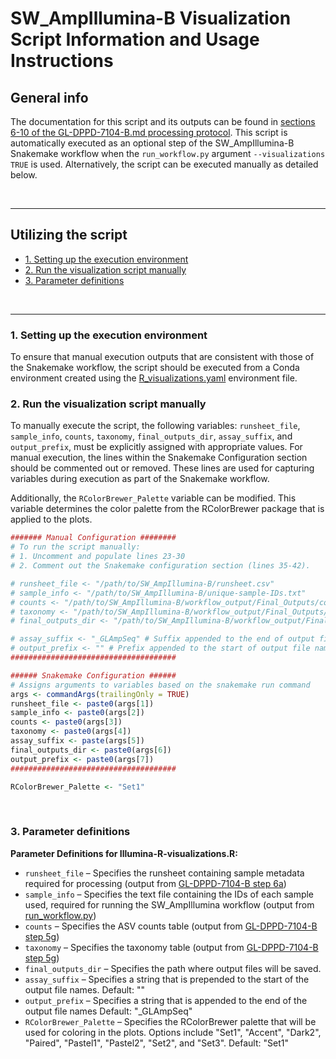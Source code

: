 # SW_AmpIllumina-B Visualization Script Information and Usage Instructions<!-- omit in toc -->


## General  info <!-- omit in toc -->
The documentation for this script and its outputs can be found in [sections 6-10 of the GL-DPPD-7104-B.md processing protocol](/Amplicon/Illumina/Pipeline_GL-DPPD-7104_Versions/GL-DPPD-7104-B.md#6-amplicon-seq-data-analysis-set-up). This script is automatically executed as an optional step of the SW_AmpIllumina-B Snakemake workflow when the `run_workflow.py` argument `--visualizations TRUE` is used. Alternatively, the script can be executed manually as detailed below.

<br>

---

## Utilizing the script <!-- omit in toc -->


- [1. Setting up the execution environment](#1-run-the-workflow-using-run_workflowpy)  
- [2. Run the visualization script manually](#2-run-the-visualization-script-manually)  
- [3. Parameter definitions](#3-parameter-definitions)

<br>

___

### 1. Setting up the execution environment

To ensure that manual execution outputs that are consistent with those of the Snakemake workflow, the script should be executed from a Conda environment created using the [R_visualizations.yaml](/Amplicon/Illumina/Workflow_Documentation/SW_AmpIllumina-B/workflow_code/envs/R_visualizations.yaml/) environment file.

### 2. Run the visualization script manually  

To manually execute the script, the following variables: `runsheet_file`, `sample_info`, `counts`, `taxonomy`, `final_outputs_dir`, `assay_suffix`, and `output_prefix`, must be explicitly assigned with appropriate values. For manual execution, the lines within the Snakemake Configuration section should be commented out or removed. These lines are used for capturing variables during execution as part of the Snakemake workflow.

Additionally, the `RColorBrewer_Palette` variable can be modified.  This variable determines the color palette from the RColorBrewer package that is applied to the plots.

```R
####### Manual Configuration ########
# To run the script manually:
# 1. Uncomment and populate lines 23-30
# 2. Comment out the Snakemake configuration section (lines 35-42).

# runsheet_file <- "/path/to/SW_AmpIllumina-B/runsheet.csv"
# sample_info <- "/path/to/SW_AmpIllumina-B/unique-sample-IDs.txt"
# counts <- "/path/to/SW_AmpIllumina-B/workflow_output/Final_Outputs/counts_GLAmpSeq.tsv"
# taxonomy <- "/path/to/SW_AmpIllumina-B/workflow_output/Final_Outputs/taxonomy_GLAmpSeq.tsv"
# final_outputs_dir <- "/path/to/SW_AmpIllumina-B/workflow_output/Final_Outputs/" # Where visualization script outputs will be saved to

# assay_suffix <- "_GLAmpSeq" # Suffix appended to the end of output file names (Default: "_GLAmpSeq")
# output_prefix <- "" # Prefix appended to the start of output file names (Default: "")
#####################################

###### Snakemake Configuration ######
# Assigns arguments to variables based on the snakemake run command 
args <- commandArgs(trailingOnly = TRUE)
runsheet_file <- paste0(args[1])
sample_info <- paste0(args[2])
counts <- paste0(args[3])
taxonomy <- paste0(args[4])
assay_suffix <- paste(args[5])
final_outputs_dir <- paste0(args[6])
output_prefix <- paste0(args[7])
#####################################

RColorBrewer_Palette <- "Set1"

```
<br>

### 3. Parameter definitions 

**Parameter Definitions for Illumina-R-visualizations.R:**
* `runsheet_file` – Specifies the runsheet containing sample metadata required for processing (output from [GL-DPPD-7104-B step 6a](/Amplicon/Illumina/Pipeline_GL-DPPD-7104_Versions/GL-DPPD-7104-B.md#6a-create-sample-runsheet))
* `sample_info` – Specifies the text file containing the IDs of each sample used, required for running the SW_AmpIllumina workflow (output from [run_workflow.py](/Amplicon/Illumina/Workflow_Documentation/SW_AmpIllumina-B/README.md#5-additional-output-files))
* `counts` – Specifies the ASV counts table (output from [GL-DPPD-7104-B step 5g](/Amplicon/Illumina/Pipeline_GL-DPPD-7104_Versions/GL-DPPD-7104-B.md#5g-generating-and-writing-standard-outputs))
* `taxonomy` – Specifies the taxonomy table (output from [GL-DPPD-7104-B step 5g](/Amplicon/Illumina/Pipeline_GL-DPPD-7104_Versions/GL-DPPD-7104-B.md#5g-generating-and-writing-standard-outputs))
* `final_outputs_dir` – Specifies the path where output files will be saved.
* `assay_suffix` – Specifies a string that is prepended to the start of the output file names. Default: ""
* `output_prefix` – Specifies a string that is appended to the end of the output file names Default: "_GLAmpSeq"
* `RColorBrewer_Palette` – Specifies the RColorBrewer palette that will be used for coloring in the plots. Options include "Set1", "Accent", "Dark2", "Paired", "Pastel1", "Pastel2", "Set2", and "Set3". Default: "Set1"
